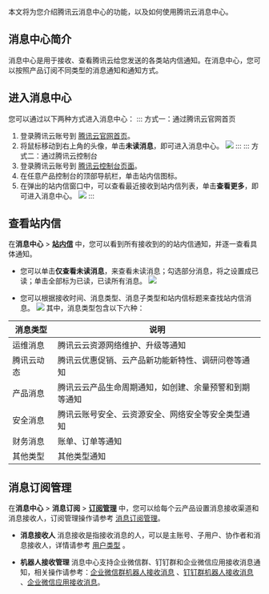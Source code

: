 本文将为您介绍腾讯云消息中心的功能，以及如何使用腾讯云消息中心。

## 消息中心简介

消息中心是用于接收、查看腾讯云给您发送的各类站内信通知。在消息中心，您可以按照产品订阅不同类型的消息通知和通知方式。


## 进入消息中心
您可以通过以下两种方式进入消息中心：
<dx-tabs>
::: 方式一：通过腾讯云官网首页
1. 登录腾讯云账号到 [腾讯云官网首页](https://cloud.tencent.com/)。
2. 将鼠标移动到右上角的头像，单击**未读消息**，即可进入消息中心。
![](https://qcloudimg.tencent-cloud.cn/raw/1927f53cb098435445b95ad150cd722e.png)
:::
::: 方式二：通过腾讯云控制台
1. 登录腾讯云账号到 [腾讯云控制台页面](https://console.cloud.tencent.com/)。
2. 在任意产品控制台的顶部导航栏，单击站内信图标。
3. 在弹出的站内信窗口中，可以查看最近接收到站内信列表，单击**查看更多**，即可进入消息中心。
![](https://qcloudimg.tencent-cloud.cn/raw/f947ea40703fb1aa73736214e1c0f39a.png)
:::
</dx-tabs>


## 查看站内信

在**消息中心** > [**站内信**](https://console.cloud.tencent.com/message) 中，您可以看到所有接收到的的站内信通知，并逐一查看具体通知。

- 您可以单击**仅查看未读消息**，来查看未读消息；勾选部分消息，将之设置成已读；单击全部标为已读，已读所有消息。
![](https://qcloudimg.tencent-cloud.cn/raw/b101c15593c1436dd6594cbb5ef92010.png)

- 您可以根据接收时间、消息类型、消息子类型和站内信标题来查找站内信消息。
![](https://qcloudimg.tencent-cloud.cn/raw/5bd661bf6cf00efc1c6d1b7ce360f249.png)
其中，消息类型包含以下六种：
<table>
<thead>
<tr>
<th>消息类型</th>
<th>说明</th>
</tr>
</thead>
<tbody><tr>
<td>运维消息</td>
<td>腾讯云云资源网络维护、升级等通知</td>
</tr>
<tr>
<td>腾讯云动态</td>
<td>腾讯云优惠促销、云产品新功能新特性、调研问卷等通知</td>
</tr>
<tr>
<td>产品消息</td>
<td>腾讯云云产品生命周期通知，如创建、余量预警和到期等通知</td>
</tr>
<tr>
<td>安全消息</td>
<td>腾讯云账号安全、云资源安全、网络安全等安全类型通知</td>
</tr>
<tr>
<td>财务消息</td>
<td>账单、订单等通知</td>
</tr>
<tr>
<td>其他类型</td>
<td>其他类型通知</td>
</tr>
</tbody></table>


## 消息订阅管理

在**消息中心** > **消息订阅** > [**订阅管理**](https://console.cloud.tencent.com/message/subscription) 中，您可以给每个云产品设置消息接收渠道和消息接收人，订阅管理操作请参考 [消息订阅管理](https://cloud.tencent.com/document/product/1263/46205)。

-	**消息接收人**
消息接收是指接收消息的人，可以是主账号、子用户、协作者和消息接收人，详情请参考 [用户类型](https://cloud.tencent.com/document/product/598/13665) 。

-	**机器人接收管理**
消息中心支持企业微信群、钉钉群和企业微信应用接收消息通知，相关操作请参考：[企业微信群机器人接收消息](https://cloud.tencent.com/document/product/1263/71731) 、[钉钉群机器人接收消息](https://cloud.tencent.com/document/product/1263/71732) 、[企业微信应用接收消息](https://cloud.tencent.com/document/product/1263/71730)。

